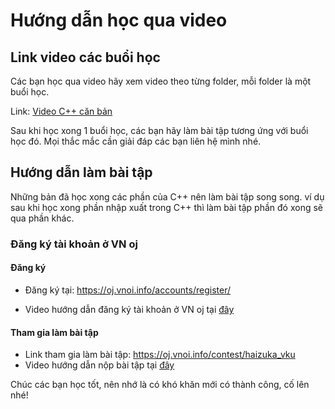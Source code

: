 # Hướng dẫn học qua video

## Link video các buổi học

Các bạn học qua video hãy xem video theo từng folder, mỗi folder là một buổi học.

Link: [Video C++ căn bản](https://drive.google.com/drive/folders/1WqCB3c_LbMJu8qfGIeD6wS2NlLqxbjYC?usp=drive_link)

Sau khi học xong 1 buổi học, các bạn hãy làm bài tập tương ứng với buổi học đó. Mọi thắc mắc cần giải đáp các bạn liên hệ mình nhé.

## Hướng dẫn làm bài tập

Những bản đã học xong các phần của C++ nên làm bài tập song song. ví dụ sau khi học xong phần nhập xuất trong C++ thì làm bài tập phần đó xong sẽ qua phần khác.

### Đăng ký tài khoản ở VN oj

#### Đăng ký 

- Đăng ký tại: https://oj.vnoi.info/accounts/register/

- Video hướng dẫn đăng ký tài khoản ở VN oj tại [đây](https://drive.google.com/file/d/1h7oSnNMDU6aUpK_QbVAmFrIBFi2ZAqN0/view?usp=drive_link)

#### Tham gia làm bài tập

- Link tham gia làm bài tập: https://oj.vnoi.info/contest/haizuka_vku
- Video hướng dẫn nộp bài tập tại [đây](https://drive.google.com/file/d/1hTWG4gWaeHghAWdGzsWGXWVlHoo2fO67/view?usp=drive_link)

Chúc các bạn học tốt, nên nhớ là có khó khăn mới có thành công, cố lên nhé!


